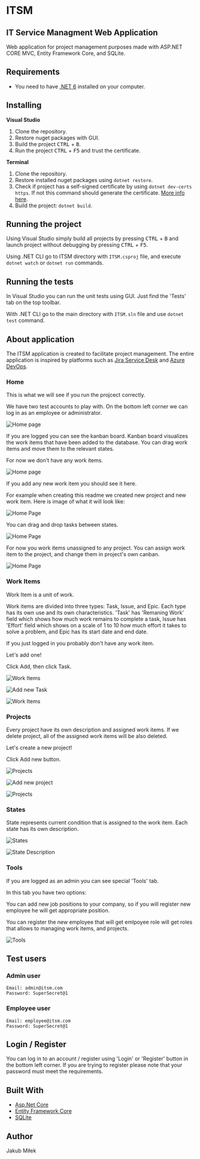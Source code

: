 # ITSM
## IT Service Managment Web Application

Web application for project management purposes made with ASP.NET CORE MVC, Entity Framework Core, and SQLite.

## Requirements
- You need to have [.NET 6](https://dotnet.microsoft.com/en-us/download) installed on your computer.

## Installing

**Visual Studio**

1. Clone the repository.
2. Restore nuget packages with GUI.
3. Build the project <kbd>CTRL</kbd> + <kbd>B</kbd>.
4. Run the project <kbd>CTRL</kbd> + <kbd>F5</kbd> and trust the certificate.

**Terminal**

1. Clone the repository.
2. Restore installed nuget packages using `dotnet restore`.
3. Check if project has a self-signed certificate by using `dotnet dev-certs https`. If not this command should generate the certificate. [More info here](https://learn.microsoft.com/en-us/dotnet/core/tools/dotnet-dev-certs).
4. Build the project: `dotnet build`.

## Running the project

Using Visual Studio simply build all projects by pressing <kbd>CTRL</kbd> + <kbd>B</kbd> and launch project without debugging by pressing <kbd>CTRL</kbd> + <kbd>F5</kbd>.

Using .NET CLI go to ITSM directory with `ITSM.csproj` file, and execute `dotnet watch` or `dotnet run` commands.

## Running the tests
In Visual Studio you can run the unit tests  using GUI. Just find the 'Tests' tab on the top toolbar.

With .NET CLI go to the main directory with `ITSM.sln` file and use `dotnet test` command.

## About application

The ITSM application is created to facilitate project management.
The entire application is inspired by platforms such as [Jira Service Desk](https://www.atlassian.com/software/jira/service-management/features/service-desk) and [Azure DevOps](https://azure.microsoft.com/en-us/products/devops).

### Home

This is what we will see if you run the projcect correctly.

We have two test accounts to play with.
On the bottom left corner we can log in as an employee or administrator.

![Home page](./Screenshots/home.png)

If you are logged you can see the kanban board.
Kanban board visualizes the work items that have been added to the database.
You can drag work items and move them to the relevant states.

For now we don't have any work items.

![Home page](./Screenshots/home-logged.png)

If you add any new work item you should see it here.

For example when creating this readme we created new project and new work item. Here is image of what it will look like:

![Home Page](./Screenshots/home-with-task.png)

You can drag and drop tasks between states.

![Home Page](./Screenshots/home-drag-drop.png)

For now you work items unassigned to any project.
You can assign work item to the project, and change them in project's own canban.

![Home Page](./Screenshots/home-project.png)

### Work Items

Work Item is a unit of work.

Work items are divided into three types: Task, Issue, and Epic.
Each type has its own use and its own characteristics.
'Task' has 'Remaning Work' field which shows how much work remains to complete a task, Issue has 'Effort' field which shows on a scale of 1 to 10 how much effort it takes to solve a problem, and Epic has its start date and end date.

If you just logged in you probably don't have any work item.

Let's add one!

Click Add, then click Task.

![Work Items](./Screenshots/work-items-empty.png)

![Add new Task](./Screenshots/add-task.png)

![Work Items](./Screenshots/work-items.png)

### Projects

Every project have its own description and assigned work items.
If we delete project, all of the assigned work items will be also deleted.

Let's create a new project!

Click Add new button.

![Projects](./Screenshots/projects-empty.png)

![Add new project](./Screenshots/add-project.png)

![Projects](./Screenshots/projects.png)

### States
State represents current condition that is assigned to the work item. Each state has its own description.

![States](./Screenshots/states.png)

![State Description](./Screenshots/state-description.png)


### Tools
If you are logged as an admin you can see special 'Tools' tab.

In this tab you have two options:

You can add new job positions to your company, so if you will register new employee he will get appropriate position.

You can register the new employee that will get emlpoyee role will get roles that allows to managing work items, and projects.

![Tools](./Screenshots/tools.png)

## Test users

### Admin user
    Email: admin@itsm.com
    Password: SuperSecret@1

### Employee user
    Email: employee@itsm.com
    Password: SuperSecret@1

## Login / Register
You can log in to an account / register using 'Login' or 'Register' button in the bottom left corner.
If you are trying to register please note that your password must meet the requirements.

## Built With

* [Asp.Net Core](https://learn.microsoft.com/en-us/aspnet/core/?view=aspnetcore-7.0)
* [Entity Framework Core](https://docs.microsoft.com/en-us/ef/core/)
* [SQLite](https://www.sqlite.org/index.html)

## Author

Jakub Miłek
